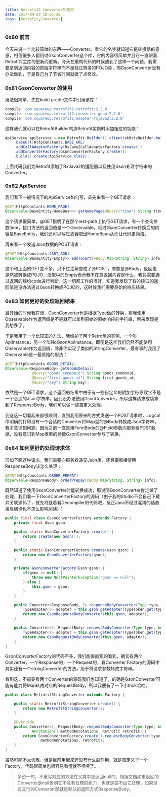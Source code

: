 ```yaml
---
title: Retrofit2 Converter的使用
date: 2017-04-20 18:05:28
tags: [Retrofit,Converter]
---
```


### 0x80 前言

今天来说一个比较简单的东西——Converter。看它的名字就知道它是转换器的意思，相信很多人都用过GsonConverter这个库，它的内容很简单并且它一直跟着Retrofit2主库的更新而更新。今天在重构代码的时候遇到了这样一个问题，我需要拿到返回内容的原始字符串而不是经过转换的POJO类，而GsonConverter没有办法做到，于是自己为了节省时间就做了点修改。

### 0x81 GsonConverter 的使用

用法很简单，先在build.gradle文件中引用该库：

```Groovy
compile 'com.squareup.retrofit2:retrofit:2.2.0'
compile 'com.squareup.retrofit2:converter-gson:2.2.0'
compile 'com.squareup.retrofit2:adapter-rxjava2:2.2.0'
```

这样我们就可以在RetrofitBuilder构造Retrofit实例时添加相应的功能：

```Java
ApiService apiService = new Retrofit.Builder().client(okHttpBuilder.build())
    .baseUrl(HttpConstants.BASE_URL)
    .addCallAdapterFactory(RxJava2CallAdapterFactory.create())
    .addConverterFactory(GsonConverterFactory.create())
    .build().create(ApiService.class);
```

上面代码我们为Retrofit添加了RxJava2的适配器以及使用Gson处理字符串的Converter。

### 0x82 ApiService

我们看下一般情况下的ApiService如何写，首先来看一个GET请求：

```Java
@GET(HttpConstants.HOME_PAGE)
Observable<BaseEntity<HomeBean>> getHomePage(@Query("time") String time);
```

这个请求很简单，@GET指明了在那个rest-path上执行GET请求，有一个查询参数time，接口方法的返回值是一个Observable，经过GsonConverter转换后的内容是BaseEntity<HomeBean>，我们还可以写过滤器取出HomeBean从而让代码更简洁。

再来看一个发送Json数据的POST请求：

```Java
@POST(HttpConstants.CART_ADD)
Observable<BaseEntity<Empty>> addToCart(@Body Map<String, String> info);
```

这个和上面的GET差不多，只不过注解变成了@POST，参数是@Body，返回值是然被转换成POJO，泛型中的Empty表示我不在意返回内容是什么，我只需要通过返回的规约code进行判断。这一切都工作的很好，知道我发现了有的接口的返回值是没办法通过Gson转换成POJO的，这时候我们需要原始的响应结果。

### 0x83 如何更好的处理返回结果

最开始的时候我在想，GsonConverter也是根据Type做的转换，那我使用Observable<String>作为返回值是不是就可以拿到原始的原始响应的字符串，后来发现是我想多了。

于是我用了一个比较笨的方法，我维护了两个Retrofit的实例，一个叫ApiInstance，另一个叫NoGsonApiInstance。即便是这样我们仍然不能使用Observable<String>作为返回值，除非你实现了类似的StringConverter，最省事的我用了Observable<ResponseBody>这一最原始的用法：

```Java
@GET(HttpConstants.GOODS_DETAIL)
Observable<ResponseBody> getGoodsDetail(
            @Query("goods_commonid") String goods_commonid,
            @Query("first_goods_id") String first_goods_id,
            @Query("key") String key);
```

依然是一个GET请求，这个返回的结果中由于有一些自定义的附加字符导致它不是一个合适的Json字符串，因此没办法使用GsonConverter，所以这样请求成功拿到了ResponseBody，我们可以做一些自定义处理。

到这这一切看起来都很顺利，直到我用原来的方式发送一个POST请求时，Logcat中明确的打印没有一个合适的Converter将Map型的@Body转换成Json字符串，我才意识到问题，因为之前一直是用FormBody的@Field参数向服务器POST数据，没有意识到Map类型的参数GsonConverter参与了转换。

### 0x84 如何更好的处理请求体

形如下面这种请求，我们需要向服务器递交Json串，还想要直接使用ResponseBody该怎么处理：

```Java
@POST(HttpConstants.ORDER_PREPAY)
Observable<ResponseBody> orderPrepay(@Body Map<String, String> info);
```

既然知道了使用GsonConverter时能转换成功，那说明GsonConverter肯定做了处理，我们看一下GsonConverterFactory的源码（由于我的Studio不会自己下载并关联源码了，就先将就着看Decompiler的代码吧，反正Java不经过混淆的话直接反编译也不怎么影响阅读）：

```Java
public final class GsonConverterFactory extends Factory {
    private final Gson gson;

    public static GsonConverterFactory create() {
        return create(new Gson());
    }

    public static GsonConverterFactory create(Gson gson) {
        return new GsonConverterFactory(gson);
    }

    private GsonConverterFactory(Gson gson) {
        if(gson == null) {
            throw new NullPointerException("gson == null");
        } else {
            this.gson = gson;
        }
    }

    public Converter<ResponseBody, ?> responseBodyConverter(Type type, Annotation[] annotations, Retrofit retrofit) {
        TypeAdapter<?> adapter = this.gson.getAdapter(TypeToken.get(type));
        return new GsonResponseBodyConverter(this.gson, adapter);
    }

    public Converter<?, RequestBody> requestBodyConverter(Type type, Annotation[] parameterAnnotations, Annotation[] methodAnnotations, Retrofit retrofit) {
        TypeAdapter<?> adapter = this.gson.getAdapter(TypeToken.get(type));
        return new GsonRequestBodyConverter(this.gson, adapter);
    }
}
```

GsonConverterFactory的代码不多，我们能很直观的看到，确实有两个Converter，一个Response的，一个Request的，看Converter.Factory的源码中其实还有一个stringConverter的方法，用于将请求参数转成字符串。

看到这，不需要看两个Converter的源码我们也知道了，的确是GsonConverter可能有能力将Map转成对应的RequestBody，所以我便有了一下小trick哈哈。

```Java
public class RetrofitStringConverter extends Factory {

    public static RetrofitStringConverter create() {
        return new RetrofitStringConverter();
    }

    @Override
    public Converter<?, RequestBody> requestBodyConverter(Type type, Annotation[] parameterAnnotations,
            Annotation[] methodAnnotations, Retrofit retrofit) {
        return GsonConverterFactory.create().requestBodyConverter(type, parameterAnnotations,
                methodAnnotations, retrofit);
    }
}
```

虽然可能不太优雅，但是目前用起来还没有什么副作用，就是自定义了一个Factory，代码很简单也很容易看懂就不啰嗦了。
> 多说一句，不重写对应的方法在父类中是返回null的，根据文档如果返回的Converter是null表明它不具有处理的能力，也就是说不由它处理，如果没有其他的Converter那就是默认的返回方式ResponseBody。
